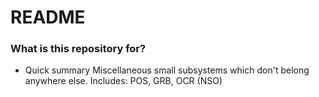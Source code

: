 # README #

### What is this repository for? ###

* Quick summary
Miscellaneous small subsystems which don't belong anywhere else.
Includes: POS, GRB, OCR (NSO)
